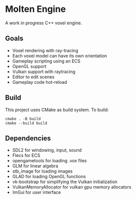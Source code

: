 # Molten Engine
A work in progress C++ voxel engine.

## Goals
- Voxel rendering with ray-tracing
- Each voxel model can have its own orientation
- Gameplay scripting using an ECS
- OpenGL support
- Vulkan support with raytracing
- Editor to edit scenes
- Gameplay code hot-reload

## Build
This project uses CMake as build system.
To build:
```
cmake . -B build
cmake --build build 
```

## Dependencies
- SDL2 for windowing, input, sound
- Flecs for ECS
- opengametools for loading .vox files
- GLM for linear algebra
- stb_image for loading images
- GLAD for loading OpenGL functions
- vk-bootstrap for simplifying the Vulkan initialization
- VulkanMemoryAllocator for vulkan gpu memory allocators
- ImGui for user interface
